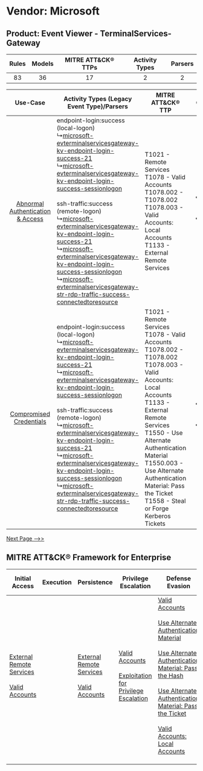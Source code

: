 Vendor: Microsoft
=================
Product: Event Viewer - TerminalServices-Gateway
------------------------------------------------
| Rules | Models | MITRE ATT&CK® TTPs | Activity Types | Parsers |
|:-----:|:------:|:------------------:|:--------------:|:-------:|
|  83   |   36   |         17         |       2        |    2    |

|    Use-Case    | Activity Types (Legacy Event Type)/Parsers    | MITRE ATT&CK® TTP    | Content    |
|:----:| ---- | ---- | ---- |
| [Abnormal Authentication & Access](../../../UseCases/uc_abnormal_authentication_&_access.md) |  endpoint-login:success (local-logon)<br> ↳[microsoft-evterminalservicesgateway-kv-endpoint-login-success-21](Ps/pC_microsoftevterminalservicesgatewaykvendpointloginsuccess21.md)<br> ↳[microsoft-evterminalservicesgateway-kv-endpoint-login-success-sessionlogon](Ps/pC_microsoftevterminalservicesgatewaykvendpointloginsuccesssessionlogon.md)<br><br> ssh-traffic:success (remote-logon)<br> ↳[microsoft-evterminalservicesgateway-kv-endpoint-login-success-21](Ps/pC_microsoftevterminalservicesgatewaykvendpointloginsuccess21.md)<br> ↳[microsoft-evterminalservicesgateway-kv-endpoint-login-success-sessionlogon](Ps/pC_microsoftevterminalservicesgatewaykvendpointloginsuccesssessionlogon.md)<br> ↳[microsoft-evterminalservicesgateway-str-rdp-traffic-success-connectedtoresource](Ps/pC_microsoftevterminalservicesgatewaystrrdptrafficsuccessconnectedtoresource.md)<br> | T1021 - Remote Services<br>T1078 - Valid Accounts<br>T1078.002 - T1078.002<br>T1078.003 - Valid Accounts: Local Accounts<br>T1133 - External Remote Services<br>    | [<ul><li>34 Rules</li></ul><ul><li>17 Models</li></ul>](RM/r_m_microsoft_event_viewer_-_terminalservices-gateway_Abnormal_Authentication_&_Access.md) |
|          [Compromised Credentials](../../../UseCases/uc_compromised_credentials.md)          |  endpoint-login:success (local-logon)<br> ↳[microsoft-evterminalservicesgateway-kv-endpoint-login-success-21](Ps/pC_microsoftevterminalservicesgatewaykvendpointloginsuccess21.md)<br> ↳[microsoft-evterminalservicesgateway-kv-endpoint-login-success-sessionlogon](Ps/pC_microsoftevterminalservicesgatewaykvendpointloginsuccesssessionlogon.md)<br><br> ssh-traffic:success (remote-logon)<br> ↳[microsoft-evterminalservicesgateway-kv-endpoint-login-success-21](Ps/pC_microsoftevterminalservicesgatewaykvendpointloginsuccess21.md)<br> ↳[microsoft-evterminalservicesgateway-kv-endpoint-login-success-sessionlogon](Ps/pC_microsoftevterminalservicesgatewaykvendpointloginsuccesssessionlogon.md)<br> ↳[microsoft-evterminalservicesgateway-str-rdp-traffic-success-connectedtoresource](Ps/pC_microsoftevterminalservicesgatewaystrrdptrafficsuccessconnectedtoresource.md)<br> | T1021 - Remote Services<br>T1078 - Valid Accounts<br>T1078.002 - T1078.002<br>T1078.003 - Valid Accounts: Local Accounts<br>T1133 - External Remote Services<br>T1550 - Use Alternate Authentication Material<br>T1550.003 - Use Alternate Authentication Material: Pass the Ticket<br>T1558 - Steal or Forge Kerberos Tickets<br> | [<ul><li>41 Rules</li></ul><ul><li>19 Models</li></ul>](RM/r_m_microsoft_event_viewer_-_terminalservices-gateway_Compromised_Credentials.md)          |
[Next Page -->>](2_ds_microsoft_event_viewer_-_terminalservices-gateway.md)

MITRE ATT&CK® Framework for Enterprise
--------------------------------------
| Initial Access                                                                                                                                   | Execution | Persistence                                                                                                                                      | Privilege Escalation                                                                                                                                          | Defense Evasion                                                                                                                                                                                                                                                                                                                                                                                                                                                                  | Credential Access                                                                                                                                                                                                                                                                | Discovery                                                                    | Lateral Movement                                                                                                                                               | Collection | Command and Control                                                                                                                       | Exfiltration | Impact |
| ------------------------------------------------------------------------------------------------------------------------------------------------ | --------- | ------------------------------------------------------------------------------------------------------------------------------------------------ | ------------------------------------------------------------------------------------------------------------------------------------------------------------- | -------------------------------------------------------------------------------------------------------------------------------------------------------------------------------------------------------------------------------------------------------------------------------------------------------------------------------------------------------------------------------------------------------------------------------------------------------------------------------- | -------------------------------------------------------------------------------------------------------------------------------------------------------------------------------------------------------------------------------------------------------------------------------- | ---------------------------------------------------------------------------- | -------------------------------------------------------------------------------------------------------------------------------------------------------------- | ---------- | ----------------------------------------------------------------------------------------------------------------------------------------- | ------------ | ------ |
| [External Remote Services](https://attack.mitre.org/techniques/T1133)<br><br>[Valid Accounts](https://attack.mitre.org/techniques/T1078)<br><br> |           | [External Remote Services](https://attack.mitre.org/techniques/T1133)<br><br>[Valid Accounts](https://attack.mitre.org/techniques/T1078)<br><br> | [Valid Accounts](https://attack.mitre.org/techniques/T1078)<br><br>[Exploitation for Privilege Escalation](https://attack.mitre.org/techniques/T1068)<br><br> | [Valid Accounts](https://attack.mitre.org/techniques/T1078)<br><br>[Use Alternate Authentication Material](https://attack.mitre.org/techniques/T1550)<br><br>[Use Alternate Authentication Material: Pass the Hash](https://attack.mitre.org/techniques/T1550/002)<br><br>[Use Alternate Authentication Material: Pass the Ticket](https://attack.mitre.org/techniques/T1550/003)<br><br>[Valid Accounts: Local Accounts](https://attack.mitre.org/techniques/T1078/003)<br><br> | [Steal or Forge Kerberos Tickets](https://attack.mitre.org/techniques/T1558)<br><br>[Credentials from Password Stores](https://attack.mitre.org/techniques/T1555)<br><br>[Steal or Forge Kerberos Tickets: Kerberoasting](https://attack.mitre.org/techniques/T1558/003)<br><br> | [Remote System Discovery](https://attack.mitre.org/techniques/T1018)<br><br> | [Remote Services](https://attack.mitre.org/techniques/T1021)<br><br>[Use Alternate Authentication Material](https://attack.mitre.org/techniques/T1550)<br><br> |            | [Proxy: Multi-hop Proxy](https://attack.mitre.org/techniques/T1090/003)<br><br>[Proxy](https://attack.mitre.org/techniques/T1090)<br><br> |              |        |